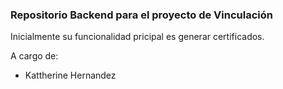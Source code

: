 ### Repositorio Backend para el proyecto de Vinculación
Inicialmente su funcionalidad pricipal es generar certificados.

A cargo de:
- Kattherine Hernandez